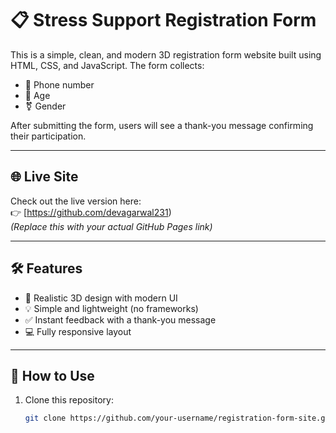 # 📋 Stress Support Registration Form

This is a simple, clean, and modern 3D registration form website built using HTML, CSS, and JavaScript. The form collects:

- 📱 Phone number  
- 🎂 Age  
- ⚧ Gender  

After submitting the form, users will see a thank-you message confirming their participation.

---

## 🌐 Live Site

Check out the live version here:  
👉 [https://github.com/devagarwal231)  
_(Replace this with your actual GitHub Pages link)_

---

## 🛠️ Features

- 🎨 Realistic 3D design with modern UI
- 💡 Simple and lightweight (no frameworks)
- ✅ Instant feedback with a thank-you message
- 💻 Fully responsive layout

---

## 🚀 How to Use

1. Clone this repository:
   ```bash
   git clone https://github.com/your-username/registration-form-site.git
